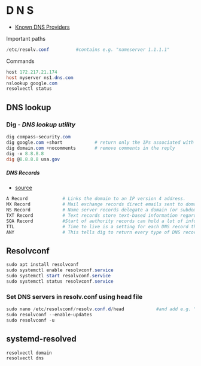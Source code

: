 # D N S

- [Known DNS Providers](https://kb.adguard.com/en/general/dns-providers)

Important paths
````powershell
/etc/resolv.conf          #contains e.g. "nameserver 1.1.1.1"
````

Commands
````powershell
host 172.217.21.174
host myserver ns1.dns.com
nslookup google.com
resolvectl status
````

## DNS lookup

### Dig - _DNS lookup utility_
````powershell
dig compass-security.com
dig google.com +short            # return only the IPs associated with a domain
dig domain.com +nocomments       # remove comments in the reply
dig -x 8.8.8.8
dig @8.8.8.8 usa.gov
````
##### DNS Records
- [source](https://www.howtogeek.com/663056/how-to-use-the-dig-command-on-linux/)
````powershell
A Record             # Links the domain to an IP version 4 address.
MX Record            # Mail exchange records direct emails sent to domains to the correct mail server.
NS Record            # Name server records delegate a domain (or subdomain) to a set of DNS servers.
TXT Record           # Text records store text-based information regarding the domain. Typically, they might be used to suppress spoofed or forged email.
SOA Record           #Start of authority records can hold a lot of information about the domain. Here, you can find the primary name server, the responsible party, a timestamp for changes, the frequency of zone refreshes, and a series of time limits for retries and abandons.
TTL                  # Time to live is a setting for each DNS record that specifies how long a DNS precursor server is allowed to cache each DNS query. When that time expires, the data must be refreshed for subsequent requests.
ANY                  # This tells dig to return every type of DNS record it can.
````

## Resolvconf
````powershell
sudo apt install resolvconf
sudo systemctl enable resolvconf.service
sudo systemctl start resolvconf.service
sudo systemctl status resolvconf.service
````
### Set DNS servers in resolv.conf using head file
````powershell
sudo nano /etc/resolvconf/resolv.conf.d/head            #and add e.g. "nameserver 1.1.1.1"
sudo resolvconf --enable-updates
sudo resolvconf -u
````

## systemd-resolved
````powershell
resolvectl domain
resolvectl dns
````
